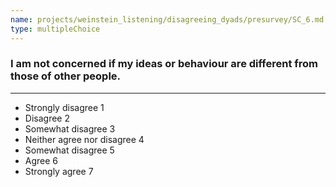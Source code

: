 ```yaml
---
name: projects/weinstein_listening/disagreeing_dyads/presurvey/SC_6.md
type: multipleChoice
---
```


### I am not concerned if my ideas or behaviour are different from those of other people.

---

- Strongly disagree 1
- Disagree 2
- Somewhat disagree 3
- Neither agree nor disagree 4
- Somewhat disagree 5
- Agree 6
- Strongly agree 7
